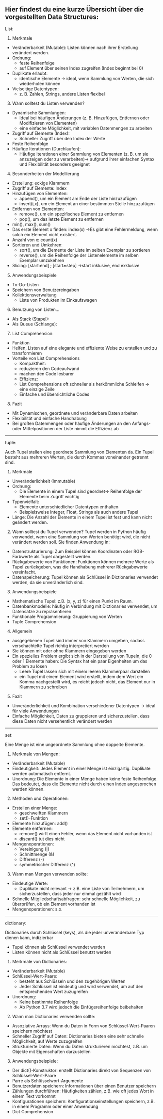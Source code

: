 Hier findest du eine kurze Übersicht über die vorgestellten Data Structures:
---
List:


1.	Merkmale
  -	Veränderbarkeit (Mutable): Listen können nach ihrer Erstellung verändert werden.
  -	Ordnung:
    -	feste Reihenfolge
    -	auf Element über seinen Index zugreifen (Index beginnt bei 0)
  -	Duplikate erlaubt: 
    -	identische Elemente -> ideal, wenn Sammlung von Werten, die sich wiederholen können
  -	Vielseitige Datentypen: 
    -	z. B. Zahlen, Strings, andere Listen flexibel
3. Wann solltest du Listen verwenden?
  -	Dynamische Sammlungen: 
    -	Ideal bei häufigen Änderungen (z. B. Hinzufügen, Entfernen oder Modifizieren von Elementen)
    -	eine einfache Möglichkeit, mit variablen Datenmengen zu arbeiten
  -	Zugriff auf Elemente (Index): 
    -	Schneller Zugriff über den Index der Werte
  -	Feste Reihenfolge
  -	Häufige Iterationen (Durchlaufen): 
    -	Häufige Iterationen einer Sammlung von Elementen (z. B. um sie anzuzeigen oder zu verarbeiten)-> aufgrund ihrer einfachen Syntax und Flexibilität besonders geeignet
4. Besonderheiten der Modellierung
  -	Erstellung: eckige Klammern
  -	Zugriff auf Elemente: Index
  -	Hinzufügen von Elementen: 
    -	append(), um ein Element am Ende der Liste hinzuzufügen
    -	insert(i,x), um ein Element an einer bestimmten Stelle hinzuzufügen
  -	Entfernen von Elementen:
    -	remove(), um ein spezifisches Element zu entfernen
    -	pop(), um das letzte Element zu entfernen
  -	min(), max(), sum()
  -	Das erste Element x finden: index(x) ->Es gibt eine Fehlermeldung, wenn solch ein Element nicht existiert.
  -	Anzahl von x: count(x)
  -	Sortieren und Umkehren: 
    -	sort(), um die Elemente der Liste im selben Exemplar zu sortieren
    -	reverse(), um die Reihenfolge der Listenelemente im selben Exemplar umzukehren
  -	Slicing: [start:end] ; [start:end:step] ->start inklusive, end exklusive
5. Anwendungsbeispiele
  -	To-Do-Listen
  -	Speichern von Benutzereingaben
  -	Kollektionsverwaltung
    -	Liste von Produkten im Einkaufswagen
6. Benutzung von Listen…
  -	Als Stack (Stapel):
  -	Als Queue (Schlange):
7. List Comprehension
  -	Funktion
  -	Helfen, Listen auf eine elegante und effiziente Weise zu erstellen und zu transformieren
  -	Vorteile von List Comprehensions
    -	Kompaktheit:
      - reduzieren den Codeaufwand 
      -	machen den Code lesbarer
    -	Effizienz: 
      -	List Comprehensions oft schneller als herkömmliche Schleifen -> eine einzige Zeile
      -	Einfache und übersichtliche Codes
8. Fazit
  -	Mit Dynamischen, geordnete und veränderbare Daten arbeiten
  -	Flexibilität und einfache Handhabung
  -	Bei großen Datenmengen oder häufige Änderungen an den Anfangs- oder Mittelpositionen der Liste nimmt die Effizienz ab

---
tuple:


Auch Tupel stellen eine geordnete Sammlung von Elementen da. Ein Tupel besteht aus mehreren Werten, die durch Kommas voneinander getrennt sind.
1. Merkmale
  -	Unveränderlichkeit (Immutable)
  -	Ordnung: 
    -	Die Elemente in einem Tupel sind geordnet-> Reihenfolge der Elemente beim Zugriff wichtig 
  -	Typenvielfalt: 
    -	Elemente unterschiedlicher Datentypen enthalten
    -	Beispielsweise Integer, Float, Strings als auch andere Tupel 
  -	Länge: Die Anzahl der Elemente in einem Tupel ist fest und kann nicht geändert werden.
2. Wann solltest du Tupel verwenden?
  Tupel werden in Python häufig verwendet, wenn eine Sammlung von Werten benötigt wird, die nicht verändert werden soll. Sie finden Anwendung in:
  -	Datenstrukturierung: Zum Beispiel können Koordinaten oder RGB-Farbwerte als Tupel dargestellt werden.
  -	Rückgabewerte von Funktionen: Funktionen können mehrere Werte als Tupel zurückgeben, was die Handhabung mehrerer Rückgabewerte vereinfacht.
  -	Datenspeicherung: Tupel können als Schlüssel in Dictionaries verwendet werden, da sie unveränderlich sind.
3. Anwendungsbeispiele
  -	Mathematische Tupel: z.B. (x, y, z) für einen Punkt im Raum.
  -	Datenbankmodelle: häufig in Verbindung mit Dictionaries verwendet, um Datensätze zu repräsentieren
  -	Funktionale Programmierung: Gruppierung von Werten
  -	Tuple Comprehension
4. Allgemein
  -	ausgegebenen Tupel sind immer von Klammern umgeben, sodass verschachtelte Tupel richtig interpretiert werden
  -	Sie können mit oder ohne Klammern eingegeben werden
  -	Ein spezielles Problem ergibt sich in der Darstellung von Tupeln, die 0 oder 1 Elemente haben: Die Syntax hat ein paar Eigenheiten um das Problem zu lösen
    -	Leere Tupel lassen sich mit einem leeren Klammerpaar darstellen
    -	ein Tupel mit einem Element wird erstellt, indem dem Wert ein Komma nachgestellt wird, es reicht jedoch nicht, das Element nur in Klammern zu schreiben
5. Fazit
  -	Unveränderlichkeit und Kombination verschiedener Datentypen -> ideal für viele Anwendungen
  -	Einfache Möglichkeit, Daten zu gruppieren und sicherzustellen, dass diese Daten nicht versehentlich verändert werden
  	
---
set:


Eine Menge ist eine ungeordnete Sammlung ohne doppelte Elemente.
1. Merkmale von Mengen:
  -	Veränderbarkeit (Mutable)
  -	Eindeutigkeit: Jedes Element in einer Menge ist einzigartig. Duplikate werden automatisch entfernt.
  -	Unordnung: Die Elemente in einer Menge haben keine feste Reihenfolge. Das bedeutet, dass die Elemente nicht durch einen Index angesprochen werden können.
2. Methoden und Operationen:
  -	Erstellen einer Menge: 
    -	geschweiften Klammern 
    -	 set()-Funktion
  - Elemente hinzufügen: add() 
  -	Elemente entfernen:
    -	remove() wirft einen Fehler, wenn das Element nicht vorhanden ist
    -	discard() tut dies nicht
  -	Mengenoperationen:
    -	Vereinigung (|)
    -	Schnittmenge (&)
    -	Differenz (-)
    -	symmetrischer Differenz (^)
3. Wann man Mengen verwenden sollte:
  -	Eindeutige Werte: 
    -	Duplikate nicht relevant -> z.B. eine Liste von Teilnehmern, um sicherzustellen, dass jeder nur einmal gezählt wird
  -	Schnelle Mitgliedschaftsabfragen: sehr schnelle Möglichkeit, zu überprüfen, ob ein Element vorhanden ist
  -	Mengenoperationen: s.o.

---
dictionary:


Dictionaries durch Schlüssel (keys), als die jeder unveränderbare Typ dienen kann, indizierbar
  -	Tupel können als Schlüssel verwendet werden 
  -	Listen können nicht als Schlüssel benutzt werden
1. Merkmale von Dictionaries:
  -	Veränderbarkeit (Mutable)
  -	Schlüssel-Wert-Paare: 
    -	besteht aus Schlüsseln und den zugehörigen Werten
    -	Jeder Schlüssel ist eindeutig und wird verwendet, um auf den entsprechenden Wert zuzugreifen
  -	Unordnung:
    -	Keine bestimmte Reihenfolge
    -	Ab Python 3.7 wird jedoch die Einfügereihenfolge beibehalten
2. Wann man Dictionaries verwenden sollte:
  -	Assoziative Arrays: Wenn du Daten in Form von Schlüssel-Wert-Paaren speichern möchtest
  -	Schneller Zugriff auf Daten: Dictionaries bieten eine sehr schnelle Möglichkeit, auf Werte zuzugreifen
  -	Strukturierte Daten: Wenn du Daten strukturieren möchtest, z.B. um Objekte mit Eigenschaften darzustellen
3. Anwendungsbeispiele:
  -	Der dict()-Konstruktor:  erstellt Dictionaries direkt von Sequenzen von Schlüssel-Wert-Paare
  -	Parre als Schlüsselwort-Argumente 
  -	Benutzerdaten speichern: Informationen über einen Benutzer speichern
  -	Zählungen durchführen: Häufigkeiten zählen, z.B. wie oft jedes Wort in einem Text vorkommt
  -	Konfigurationen speichern: Konfigurationseinstellungen speichern, z.B. in einem Programm oder einer Anwendung
  -	Dict Comprehension
